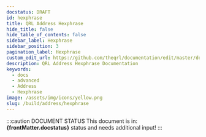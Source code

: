 ```yaml
---
docstatus: DRAFT
id: hexphrase
title: QRL Address Hexphrase
hide_title: false
hide_table_of_contents: false
sidebar_label: Hexphrase
sidebar_position: 3
pagination_label: Hexphrase
custom_edit_url: https://github.com/theqrl/documentation/edit/master/docs/basics/what-is-qrl.md
description: QRL Address Hexphrase Documentation
keywords:
  - docs
  - advanced
  - Address 
  - Hexphrase
image: /assets/img/icons/yellow.png
slug: /build/address/hexphrase
---
```


:::caution DOCUMENT STATUS 
<span>This document is in: <b>{frontMatter.docstatus}</b> status and needs additional input!</span>
:::